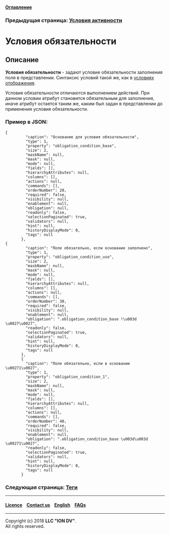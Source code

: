 #### [Оглавление](/docs/ru/index.md)

### Предыдущая страница: [Условия активности](/docs/ru/2_system_description/metadata_structure/meta_view/enablement.md)

# Условия обязательности

## Описание

**Условия обязательности** - задают условие обязательности заполнения поля в представлении.
Синтаксис условий такой же, как в [условиях отображения](/docs/ru/2_system_description/metadata_structure/meta_view/visibility.md).

Условия обязательности отличаются выполнением действий. При данном условии атрибут становится обязательным для заполнения, иначе атрибут остается таким же, каким был задан в представлении до применения условия обязательности.

### Пример в JSON:
 ```
 {
          "caption": "Основание для условия обязательности",
          "type": 1,
          "property": "obligation_condition_base",
          "size": 2,
          "maskName": null,
          "mask": null,
          "mode": null,
          "fields": [],
          "hierarchyAttributes": null,
          "columns": [],
          "actions": null,
          "commands": [],
          "orderNumber": 20,
          "required": false,
          "visibility": null,
          "enablement": null,
          "obligation": null,
          "readonly": false,
          "selectionPaginated": true,
          "validators": null,
          "hint": null,
          "historyDisplayMode": 0,
          "tags": null
        },
{
          "caption": "Поле обязательно, если основание заполнено",
          "type": 1,
          "property": "obligation_condition_use",
          "size": 2,
          "maskName": null,
          "mask": null,
          "mode": null,
          "fields": [],
          "hierarchyAttributes": null,
          "columns": [],
          "actions": null,
          "commands": [],
          "orderNumber": 30,
          "required": false,
          "visibility": null,
          "enablement": null,
          "obligation": ".obligation_condition_base !\u003d \u0027\u0027",
          "readonly": false,
          "selectionPaginated": true,
          "validators": null,
          "hint": null,
          "historyDisplayMode": 0,
          "tags": null
        },
        {
          "caption": "Поле обязательно, если в основании \u00271\u0027",
          "type": 1,
          "property": "obligation_condition_1",
          "size": 2,
          "maskName": null,
          "mask": null,
          "mode": null,
          "fields": [],
          "hierarchyAttributes": null,
          "columns": [],
          "actions": null,
          "commands": [],
          "orderNumber": 40,
          "required": false,
          "visibility": null,
          "enablement": null,
          "obligation": ".obligation_condition_base \u003d\u003d \u00271\u0027",
          "readonly": false,
          "selectionPaginated": true,
          "validators": null,
          "hint": null,
          "historyDisplayMode": 0,
          "tags": null
        }

```
### Следующая страница: [Теги](/docs/ru/2_system_description/metadata_structure/meta_view/tags.md)

--------------------------------------------------------------------------  


 #### [Licence](/LICENCE.md) &ensp;  [Contact us](https://iondv.com) &ensp;  [English](/docs/en/2_system_description/metadata_structure/meta_view/obligation.md)   &ensp; [FAQs](/faqs.md)  <div><img src="https://mc.iondv.com/watch/local/docs/framework" style="position:absolute; left:-9999px;" height=1 width=1 alt="iondv metrics"></div>         



--------------------------------------------------------------------------  

Copyright (c) 2018 **LLC "ION DV"**.  
All rights reserved. 